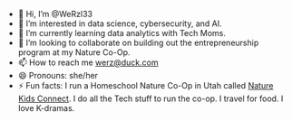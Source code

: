 - 👋 Hi, I’m @WeRzl33
- 👀 I’m interested in data science, cybersecurity, and AI.
- 🌱 I’m currently learning data analytics with Tech Moms.
- 💞️ I’m looking to collaborate on building out the entrepreneurship program at my Nature Co-Op.
- 📫 How to reach me werz@duck.com
- 😄 Pronouns: she/her
- ⚡ Fun facts: I run a Homeschool Nature Co-Op in Utah called [Nature Kids Connect](www.naturekidsconnect.com). I do all the Tech stuff to run the co-op. I travel for food. I love K-dramas.

<!---
WeRzl33/WeRzl33 is a ✨ special ✨ repository because its `README.md` (this file) appears on your GitHub profile.
You can click the Preview link to take a look at your changes.
--->
